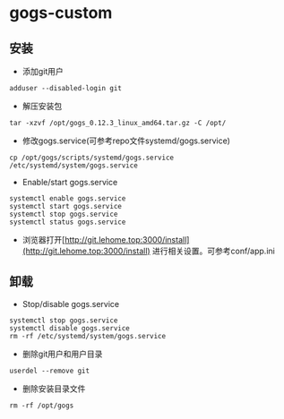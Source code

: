 # gogs-custom
## 安装
- 添加git用户
```
adduser --disabled-login git
```
- 解压安装包
```
tar -xzvf /opt/gogs_0.12.3_linux_amd64.tar.gz -C /opt/
```
- 修改gogs.service(可参考repo文件systemd/gogs.service)
```
cp /opt/gogs/scripts/systemd/gogs.service /etc/systemd/system/gogs.service
```
- Enable/start gogs.service
```
systemctl enable gogs.service
systemctl start gogs.service
systemctl stop gogs.service
systemctl status gogs.service
```
- 浏览器打开[http://git.lehome.top:3000/install](http://git.lehome.top:3000/install) 进行相关设置。可参考conf/app.ini


## 卸载
- Stop/disable gogs.service
```
systemctl stop gogs.service
systemctl disable gogs.service
rm -rf /etc/systemd/system/gogs.service
``` 
- 删除git用户和用户目录
```
userdel --remove git
```
- 删除安装目录文件
```
rm -rf /opt/gogs
```
